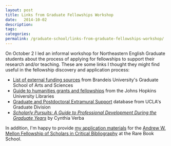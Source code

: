 ```yaml
---
layout: post
title: Links from Graduate Fellowships Workshop
date:   2014-10-02
description: 
tags: 
categories: 
permalink: /graduate-school/links-from-graduate-fellowships-workshop/
---
```



On October 2 I led an informal workshop for Northeastern English Graduate students about the process of applying for fellowships to support their research and/or teaching. These are some links I thought they might find useful in the fellowship discovery and application process:

<ul>
<li><a href="http://www.brandeis.edu/gsas/fellowships/external-funding.html">List of external funding sources</a> from Brandeis University's Graduate School of Arts and Sciences</li>
<li><a href="http://guides.library.jhu.edu/content.php?pid=26252&sid=1712121">Guide to humanities grants and fellowships</a> from the Johns Hopkins University Libraries</li>
<li><a href="https://grad.ucla.edu/asis/grapes/search.asp">Graduate and Postdoctoral Extramural Support</a> database from UCLA's Graduate Division</li>
<li><a href="http://www.gsas.harvard.edu/images/stories/pdfs/scholarly_pursuits.pdf"><em>Scholarly Pursuits: A Guide to Professional Development During the Graduate Years</em></a> by Cynthia Verba</li>
</ul>

In addition, I'm happy to provide <a href="https://www.dropbox.com/s/67wplxhfzcj5q0u/Cordell-RBSMellon-Application.zip?dl=0">my application materials</a> for the <a href="http://www.rarebookschool.org/fellowships/mellon/">Andrew W. Mellon Fellowship of Scholars in Critical Bibliography</a> at the Rare Book School.